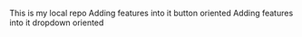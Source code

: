 This is my local repo
Adding features into it button oriented
Adding features into it dropdown oriented 

